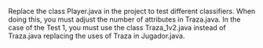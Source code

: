 Replace the class Player.java in the project to test different classifiers. When doing this, you must adjust the number of attributes in Traza.java. In the case of the Test 1, you must use the class Traza_1v2.java instead of Traza.java replacing the uses of Traza in Jugador.java.